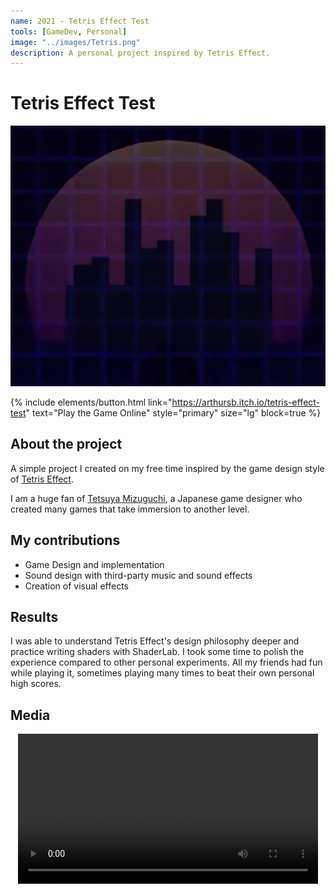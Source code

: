 ```yaml
---
name: 2021 - Tetris Effect Test
tools: [GameDev, Personal]
image: "../images/Tetris.png"
description: A personal project inspired by Tetris Effect. 
---
```


# Tetris Effect Test

![Intro](../images/Tetris.png "The game's background")

{% include elements/button.html link="https://arthursb.itch.io/tetris-effect-test" text="Play the Game Online" style="primary" size="lg" block=true %}

## About the project

A simple project I created on my free time inspired by the game design style of [Tetris Effect](https://www.tetriseffect.game/). 

I am a huge fan of [Tetsuya Mizuguchi](https://en.wikipedia.org/wiki/Tetsuya_Mizuguchi), a Japanese game designer who created many games that take immersion to another level.

## My contributions

- Game Design and implementation
- Sound design with third-party music and sound effects
- Creation of visual effects

## Results

I was able to understand Tetris Effect's design philosophy deeper and practice writing shaders with ShaderLab. I took some time to polish the experience compared to other personal experiments. All my friends had fun while playing it, sometimes playing many times to beat their own personal high scores.

## Media

<div style="text-align: center;">
  <video width="480" controls>
    <source src="https://user-images.githubusercontent.com/2722172/125953156-6fa8d425-d8ee-48ed-b2be-2c6c35b3ed77.mp4" type="video/mp4">
    Your browser does not support the video tag.
  </video>
</div>
